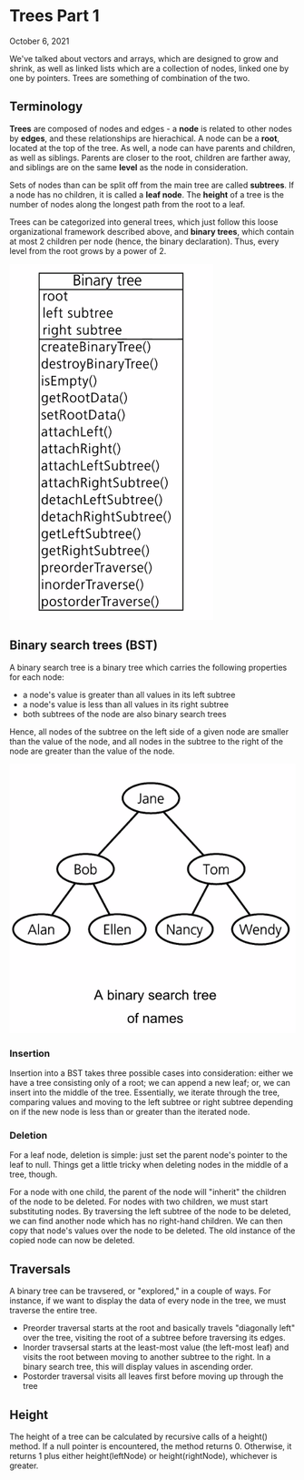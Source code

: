 # Trees Part 1
October 6, 2021

We've talked about vectors and arrays, which are designed to grow and shrink, as well as linked lists which are a collection of nodes, linked one by one by pointers. Trees are something of combination of the two.

## Terminology
**Trees** are composed of nodes and edges - a **node** is related to other nodes by **edges**, and these relationships are hierachical. A node can be a **root**, located at the top of the tree. As well, a node can have parents and children, as well as siblings. Parents are closer to the root, children are farther away, and siblings are on the same **level** as the node in consideration. 

Sets of nodes than can be split off from the main tree are called **subtrees**. If a node has no children, it is called a **leaf node**. The **height** of a tree is the number of nodes along the longest path from the root to a leaf.

Trees can be categorized into general trees, which just follow this loose organizational framework described above, and **binary trees**, which contain at most 2 children per node (hence, the binary declaration). Thus, every level from the root grows by a power of 2.

![Definition of a binary tree](../images/binary-tree-def.png)

## Binary search trees (BST)
A binary search tree is a binary tree which carries the following properties for each node:
- a node's value is greater than all values in its left subtree
- a node's value is less than all values in its right subtree
- both subtrees of the node are also binary search trees

Hence, all nodes of the subtree on the left side of a given node are smaller than the value of the node, and all nodes in the subtree to the right of the node are greater than the value of the node.

![An example of a lexicographically organized BST](../images/names-BST.png)

### Insertion 
Insertion into a BST takes three possible cases into consideration: either we have a tree consisting only of a root; we can append a new leaf; or, we can insert into the middle of the tree. Essentially, we iterate through the tree, comparing values and moving to the left subtree or right subtree depending on if the new node is less than or greater than the iterated node.

### Deletion
For a leaf node, deletion is simple: just set the parent node's pointer to the leaf to null. Things get a little tricky when deleting nodes in the middle of a tree, though.

For a node with one child, the parent of the node will "inherit" the children of the node to be deleted. For nodes with two children, we must start substituting nodes. By traversing the left subtree of the node to be deleted, we can find another node which has no right-hand children. We can then copy that node's values over the node to be deleted. The old instance of the copied node can now be deleted.

## Traversals
A binary tree can be travsered, or "explored," in a couple of ways. For instance, if we want to display the data of every node in the tree, we must traverse the entire tree.

- Preorder traversal starts at the root and basically travels "diagonally left" over the tree, visiting the root of a subtree before traversing its edges.
- Inorder travsersal starts at the least-most value (the left-most leaf) and visits the root between moving to another subtree to the right. In a binary search tree, this will display values in ascending order.
- Postorder traversal visits all leaves first before moving up through the tree

## Height
The height of a tree can be calculated by recursive calls of a height() method. If a null pointer is encountered, the method returns 0. Otherwise, it returns 1 plus either height(leftNode) or height(rightNode), whichever is greater.